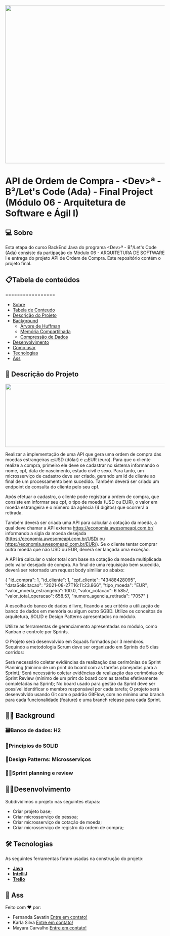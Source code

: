 <p align="center">
  <img width="1200" height="500" src="http://conteudo.imguol.com.br/c/noticias/f3/2022/07/13/euro-dolar-1657735597311_v2_1183x887.jpg">
</p>

# API de Ordem de Compra - \<Dev>ª - B³/Let's Code (Ada) - Final Project (Módulo 06 - Arquitetura de Software e Ágil I)
 
## 💻 Sobre
Esta etapa do curso BackEnd Java do programa \<Dev>ª - B³/Let's Code (Ada) consiste da partipação do Módulo 06 - ARQUITETURA DE SOFTWARE I e entrega do projeto API de Ordem de Compra. Este repositório contém o projeto final.

## 📋Tabela de conteúdos
=================
<!--ts-->
   * [Sobre](https://github.com/42sp/42labs-selection-process-v4-MayaraMCarvalho/blob/master/README.md#-sobre)
   * [Tabela de Conteudo](https://github.com/42sp/42labs-selection-process-v4-MayaraMCarvalho/blob/master/README.md#tabela-de-conte%C3%BAdos)
   * [Descrição do Projeto](https://github.com/42sp/42labs-selection-process-v4-MayaraMCarvalho/blob/master/README.md#-descri%C3%A7%C3%A3o-do-projeto)
   * [Background](https://github.com/42sp/42labs-selection-process-v4-MayaraMCarvalho/blob/master/README.md#-background)
      * [Árvore de Huffman](https://github.com/42sp/42labs-selection-process-v4-MayaraMCarvalho/blob/master/README.md#%C3%A1rvore-de-huffman)
      * [Memória Compartilhada](https://github.com/42sp/42labs-selection-process-v4-MayaraMCarvalho/blob/master/README.md#mem%C3%B3ria-compartilhada)
      * [Compressão de Dados](https://github.com/42sp/42labs-selection-process-v4-MayaraMCarvalho/blob/master/README.md#compress%C3%A3o-de-dados)
   * [Desenvolvimento](https://github.com/42sp/42labs-selection-process-v4-MayaraMCarvalho/blob/master/README.md#desenvolvimento)
   * [Como usar](https://github.com/42sp/42labs-selection-process-v4-MayaraMCarvalho/blob/master/README.md#como-usar)
   * [Tecnologias](https://github.com/42sp/42labs-selection-process-v4-MayaraMCarvalho/blob/master/README.md#-tecnologias)
   * [Ass](https://github.com/42sp/42labs-selection-process-v4-MayaraMCarvalho/blob/master/README.md#-tecnologias)
<!--te-->

## 🧾 Descrição do Projeto
  
  <p align="center">
  <img width="1200" height="200" src="https://ada-site-frontend.s3.sa-east-1.amazonaws.com/home/header-logo.svg">
</p>
  Realizar a implementação de uma API que gera uma ordem de compra das moedas estrangeiras 💵USD (dólar) e 💶EUR (euro).
  Para que o cliente realize a compra, primeiro ele deve se cadastrar no sistema informando o nome, cpf, data de nascimento, estado civil e sexo. Para tanto, um microsserviço de cadastro deve ser criado, gerando um id de cliente ao final de um processamento bem sucedido. Também deverá ser criado um endpoint de consulta do cliente pelo seu cpf.

Após efetuar o cadastro, o cliente pode registrar a ordem de compra, que consiste em informar seu cpf, o tipo de moeda (USD ou EUR), o valor em moeda estrangeira e o número da agência (4 dígitos) que ocorrerá a retirada.

Também deverá ser criada uma API para calcular a cotação da moeda, a qual deve chamar a API externa https://economia.awesomeapi.com.br/ informando a sigla da moeda desejada (https://economia.awesomeapi.com.br/USD/ ou https://economia.awesomeapi.com.br/EUR/). Se o cliente tentar comprar outra moeda que não USD ou EUR, deverá ser lançada uma exceção.

A API irá calcular o valor total com base na cotação da moeda multiplicada pelo valor desejado de compra. Ao final de uma requisição bem sucedida, deverá ser retornado um request body similiar ao abaixo:

{
    "id_compra": 1,
    "id_cliente": 1,
    "cpf_cliente": "43488428095",
    "dataSolicitacao": "2021-08-27T16:11:23.866",
    "tipo_moeda": "EUR",
    "valor_moeda_estrangeira": 100.0,
    "valor_cotacao": 6.5857,
    "valor_total_operacao": 658.57,
    "numero_agencia_retirada": "7057"
}

A escolha do banco de dados é livre, ficando a seu critério a utilização de banco de dados em memória ou algum outro SGBD. Utilize os conceitos de arquitetura, SOLID e Design Patterns apresentados no módulo.

Utilize as ferramentas de gerenciamento apresentadas no módulo, como Kanban e controle por Sprints.

O Projeto será desenvolvido em Squads formados por 3 membros. Sequindo a metodologia Scrum deve ser organizado em Sprints de 5 dias corridos:

Será necessário coletar evidências da realização das cerimônias de Sprint Planning (mínimo de um print do board com as tarefas planejadas para a Sprint);
Será necessário coletar evidências da realização das cerimônias de Sprint Review (mínimo de um print do board com as tarefas efetivamente completadas na Sprint);
No board usado para gestão da Sprint deve ser possível identificar o membro responsável por cada tarefa;
O projeto será desenvolvido usando Git com o padrão GitFlow, com no mínimo uma branch para cada funcionalidade (feature) e uma branch release para cada Sprint.


## 👩‍🏫 Background
  ### 🗃Banco de dados: H2
  ### 📃Princípios do SOLID
  ### 🤏Design Patterns: Microsserviços
  ### 🏃‍♀️Sprint planning e review
 
 ## 👩‍💻Desenvolvimento
   
 Subdividimos o projeto nas seguintes etapas:
  * Criar projeto base;
  * Criar microsserviço de pessoa;
  * Criar microsserviço de cotação de moeda;
  * Criar microsserviço de registro da ordem de compra;
 
## 🛠 Tecnologias
As seguintes ferramentas foram usadas na construção do projeto:
 * **[Java](https://www.java.com/pt-BR/)**
* **[IntelliJ](https://www.jetbrains.com/pt-br/idea/download/#section=windows)**
* **[Trello](https://trello.com/c/FaqRHerV/2-algoritmo-de-huffman)**

## 📝 Ass
Feito com ❤️ por: <br>
 * Fernanda Savatin [Entre em contato!]([https://www.linkedin.com/in/karla-de-morais-silva-821296165/](https://www.linkedin.com/in/fernanda-savatin/))
 * Karla Silva [Entre em contato!](https://www.linkedin.com/in/karla-de-morais-silva-821296165/)
 * Mayara Carvalho [Entre em contato!](https://www.linkedin.com/in/mayara-carvalho-a68988250/)
